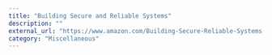 ```yaml
---
title: "Building Secure and Reliable Systems"
description: ""
external_url: "https://www.amazon.com/Building-Secure-Reliable-Systems-Implementing/dp/1492083127"
category: "Miscellaneous"
---
```

